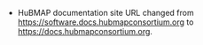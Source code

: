 - HuBMAP documentation site URL changed from https://software.docs.hubmapconsortium.org to https://docs.hubmapconsortium.org.

